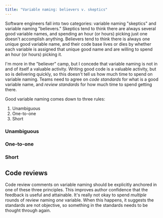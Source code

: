 ```yaml
---
title: "Variable naming: believers v. skeptics"
---
```


Software engineers fall into two categories: variable naming "skeptics" and variable naming "believers." Skeptics tend to think there are always several good variable names, and spending an hour (or hours) picking just one doesn't accomplish anything. Believers tend to think there is always one unique good variable name, and their code base lives or dies by whether each variable is assigned that unique good name and are willing to spend an hour (or hours) picking it.

I'm more in the "believer" camp, but I concede that variable naming is not in and of itself a valuable activity. Writing good code is a valuable activity, but so is delivering quickly, so this doesn't tell us how much time to spend on variable naming. Teams need to agree on *code standards* for what is a good variable name, and *review standards* for how much time to spend getting there.

Good variable naming comes down to three rules:

1. Unambiguous
2. One-to-one
3. Short

### Unambiguous

### One-to-one

### Short

## Code reviews

Code review comments on variable naming should be explicitly anchored in one of these three principles. This improves author confidence that the feedback is useful and attainable. It's really not okay to spend *multiple* rounds of review naming *one* variable. When this happens, it suggests the standards are not objective, so something in the standards needs to be thought through again.
